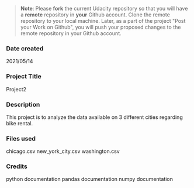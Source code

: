 >**Note**: Please **fork** the current Udacity repository so that you will have a **remote** repository in **your** Github account. Clone the remote repository to your local machine. Later, as a part of the project "Post your Work on Github", you will push your proposed changes to the remote repository in your Github account.

### Date created
2021/05/14

### Project Title
Project2

### Description
This project is to analyze the data available on 3 different cities regarding bike rental.

### Files used
chicago.csv
new_york_city.csv
washington.csv

### Credits
python documentation
pandas documentation
numpy documentation
